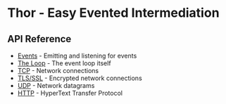 
# Thor - Easy Evented Intermediation

## API Reference

* [Events](events.md) - Emitting and listening for events
* [The Loop](loop.md) - The event loop itself
* [TCP](tcp.md) - Network connections
* [TLS/SSL](tls.md) - Encrypted network connections
* [UDP](udp.md) - Network datagrams
* [HTTP](http.md) - HyperText Transfer Protocol